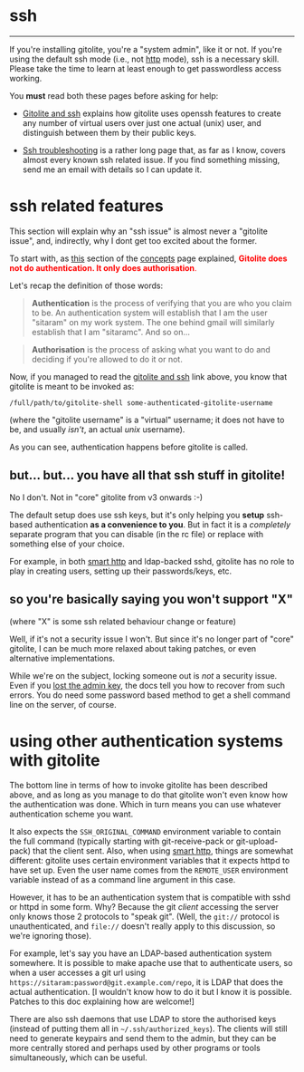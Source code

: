 # ssh

----

If you're installing gitolite, you're a "system admin", like it or not.  If
you're using the default ssh mode (i.e., not [http](http) mode), ssh is a
necessary skill.  Please take the time to learn at least enough to get
passwordless access working.

<span class="red">You **must** read both these pages before asking for
help:</span>

  * [Gitolite and ssh](glssh) explains how gitolite uses openssh features to
    create any number of virtual users over just one actual (unix) user, and
    distinguish between them by their public keys.

  * [Ssh troubleshooting](sts) is a rather long page that, as far as I know,
    covers almost every known ssh related issue.  If you find something
    missing, send me an email with details so I can update it.

# ssh related features

This section will explain why an "ssh issue" is almost never a "gitolite
issue", and, indirectly, why I dont get too excited about the former.

To start with, as [this][auth] section of the [concepts](concepts) page explained,
<font color="red">**Gitolite does not do authentication.  It only does
authorisation**.</font>

[auth]: concepts#authentication-and-authorisation

Let's recap the definition of those words:

>   **Authentication** is the process of verifying that you are who you claim
>   to be.  An authentication system will establish that I am the user
>   "sitaram" on my work system.  The one behind gmail will similarly
>   establish that I am "sitaramc".  And so on...

>   **Authorisation** is the process of asking what you want to do and
>   deciding if you're allowed to do it or not.

Now, if you managed to read the [gitolite and ssh](glssh) link above, you know
that gitolite is meant to be invoked as:

    /full/path/to/gitolite-shell some-authenticated-gitolite-username

(where the "gitolite username" is a "virtual" username; it does not have to
be, and usually *isn't*, an actual *unix* username).

As you can see, authentication happens before gitolite is called.

## but... but... you have all that ssh stuff in gitolite!

No I don't.  Not in "core" gitolite from v3 onwards :-)

The default setup does use ssh keys, but it's only helping you **setup**
ssh-based authentication **as a convenience to you**.  But in fact it is a
*completely* separate program that you can disable (in the rc file) or replace
with something else of your choice.

For example, in both [smart http](http) and ldap-backed sshd, gitolite has no
role to play in creating users, setting up their passwords/keys, etc.

## so you're basically saying you won't support "X"

(where "X" is some ssh related behaviour change or feature)

Well, if it's not a security issue I won't.  But since it's no longer part of
"core" gitolite, I can be much more relaxed about taking patches, or even
alternative implementations.

While we're on the subject, locking someone out is *not* a security issue.
Even if you [lost the admin key][lost-key], the docs tell you how to recover
from such errors.  You do need some password based method to get a shell
command line on the server, of course.

[lost-key]: emergencies#lost-admin-keyaccess

# using other authentication systems with gitolite

The bottom line in terms of how to invoke gitolite has been described above,
and as long as you manage to do that gitolite won't even know how the
authentication was done.  Which in turn means you can use whatever
authentication scheme you want.

It also expects the `SSH_ORIGINAL_COMMAND` environment variable to contain the
full command (typically starting with git-receive-pack or git-upload-pack)
that the client sent.  Also, when using [smart http](http), things are somewhat
different: gitolite uses certain environment variables that it expects httpd
to have set up.  Even the user name comes from the `REMOTE_USER` environment
variable instead of as a command line argument in this case.

However, it has to be an authentication system that is compatible with sshd or
httpd in some form.  Why?  Because the git *client* accessing the server only
knows those 2 protocols to "speak git".  (Well, the `git://` protocol is
unauthenticated, and `file://` doesn't really apply to this discussion, so
we're ignoring those).

For example, let's say you have an LDAP-based authentication system somewhere.
It is possible to make apache use that to authenticate users, so when a user
accesses a git url using `https://sitaram:password@git.example.com/repo`, it is
LDAP that does the actual authentication.  [I wouldn't know how to do it but I
know it is possible.  Patches to this doc explaining how are welcome!]

There are also ssh daemons that use LDAP to store the authorised keys (instead
of putting them all in `~/.ssh/authorized_keys`).  The clients will still need
to generate keypairs and send them to the admin, but they can be more
centrally stored and perhaps used by other programs or tools simultaneously,
which can be useful.

